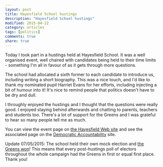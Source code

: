 ```yaml
---
layout: post
title: Hayesfield School hustings
description: "Hayesfield School hustings"
modified: 2015-04-22
category: articles
tags: [politics]
comments: true
share: true
---
```


Today I took part in a hustings held at Hayesfield School. It was a well organised
event, well chaired with candidates being held to their time limits - something I'm
all in favour of as it gets through more questions.

The school had allocated a sixth former to each candidate to introduce us, including
writing a short biography. This was a nice touch, and I'd like to thank my nominated
pupil Harriet Evans for her efforts, including injecting a bit of humour into it! It's
nice to remind people that politics doesn't have to be dry and dull.

I throughly enjoyed the hustings and I thought that the questions were really good. I
enjoyed staying behind afterwards and chatting to parents, teachers and students too.
There's a lot of support for the Greens and I was grateful to hear so many people tell
me as much.

You can view the event page on <a href="http://www.hayesfield.com/index.php/hayesfield-hustings-invitation-wednesday-22nd-april/">
the Hayesfield Web site</a> and see the associated page on the
<a href="http://democratic-accountability.org.uk/uk-general-election-mps/mp-hustings/hayesfield-hustings-hayesfield-politics-students/">Democratic Accountability</a> site.

Update 07/05/2015: The school held their own mock election and
<a href="http://www.hayesfield.com/index.php/events-at-hayesfield-to-mark-the-general-election/">the Greens won</a>! This means that every post-hustings poll of electors
throughout the whole campaign had the Greens in first or equal first place. Thank you!












